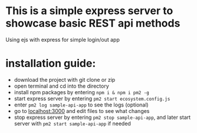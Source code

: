 # This is a simple express server to showcase basic REST api methods
Using ejs with express for simple login/out app

# installation guide:
- download the project with git clone or zip
- open terminal and cd into the directory
- install npm packages by entering ```npm i & npm i pm2 -g```
- start express server by entering ```pm2 start ecosystem.config.js```
- enter ```pm2 log sample-api-app``` to see the logs (optional)
- go to [localhost:3000](https://localhost:3000) and edit files to see what changes
- stop express server by entering ```pm2 stop sample-api-app```, and later start server with ```pm2 start sample-api-app``` if needed